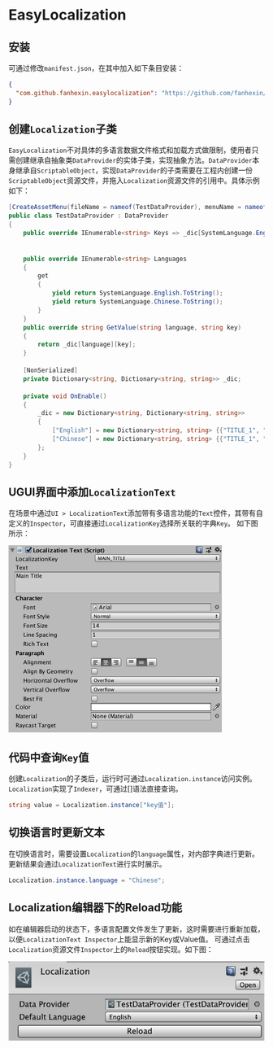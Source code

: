 # EasyLocalization

## 安装

可通过修改`manifest.json`，在其中加入如下条目安装：

```json
{
  "com.github.fanhexin.easylocalization": "https://github.com/fanhexin/EasyLocalization.git#upm"
}
```

## 创建`Localization`子类

`EasyLocalization`不对具体的多语言数据文件格式和加载方式做限制，使用者只需创建继承自抽象类`DataProvider`的实体子类，实现抽象方法。`DataProvider`本身继承自`ScriptableObject`，实现`DataProvider`的子类需要在工程内创建一份`ScriptableObject`资源文件，并拖入`Localization`资源文件的引用中。具体示例如下：

```csharp
[CreateAssetMenu(fileName = nameof(TestDataProvider), menuName = nameof(TestDataProvider))]
public class TestDataProvider : DataProvider
{
    public override IEnumerable<string> Keys => _dic[SystemLanguage.English.ToString()].Keys;
    

    public override IEnumerable<string> Languages
    {
        get
        {
            yield return SystemLanguage.English.ToString();
            yield return SystemLanguage.Chinese.ToString();
        }
    }
    public override string GetValue(string language, string key)
    {
        return _dic[language][key];
    }

    [NonSerialized]
    private Dictionary<string, Dictionary<string, string>> _dic;

    private void OnEnable()
    {
        _dic = new Dictionary<string, Dictionary<string, string>>
        {
            ["English"] = new Dictionary<string, string> {{"TITLE_1", "title_1"}, {"TITLE_2", "title_2"}},
            ["Chinese"] = new Dictionary<string, string> {{"TITLE_1", "标题1"}, {"TITLE_2", "标题2"}}
        };
    }
}
```

## UGUI界面中添加`LocalizationText`

在场景中通过`UI > LocalizationText`添加带有多语言功能的`Text`控件，其带有自定义的`Inspector`，可直接通过`LocalizationKey`选择所关联的字典`Key`。 如下图所示：

![LocalizationTextInspector](Images/LocalizationTextInspector.png)

## 代码中查询`Key`值

创建`Localization`的子类后，运行时可通过`Localization.instance`访问实例。`Localization`实现了`Indexer`，可通过[]语法直接查询。

```csharp
string value = Localization.instance["key值"];
```

## 切换语言时更新文本

在切换语言时，需要设置`Localization`的`language`属性，对内部字典进行更新。更新结果会通过`LocalizationText`进行实时展示。

```csharp
Localization.instance.language = "Chinese";
```

## Localization编辑器下的Reload功能

如在编辑器启动的状态下，多语言配置文件发生了更新，这时需要进行重新加载，以便`LocalizationText Inspector`上能显示新的Key或Value值。
可通过点击`Localization`资源文件`Inspector`上的`Reload`按钮实现。如下图：

![Reload](Images/Reload.png)
